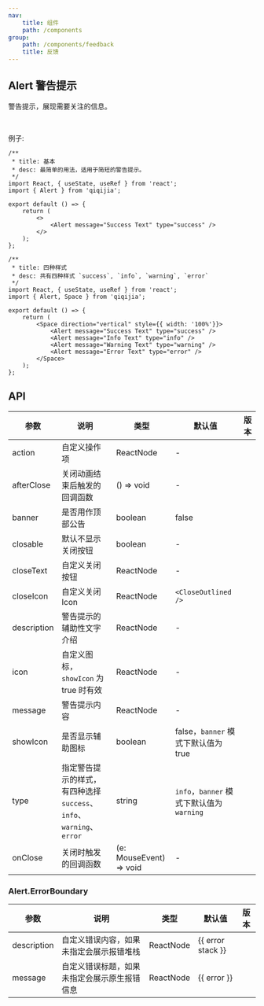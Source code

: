 ```yaml
---
nav:
    title: 组件
    path: /components
group:
    path: /components/feedback
    title: 反馈
---
```


## Alert 警告提示

警告提示，展现需要关注的信息。


<br />

例子: 

<div class="fu-code-block-row">

<div class="fu-code-block-col-2-1">


```tsx
/**
 * title: 基本
 * desc: 最简单的用法，适用于简短的警告提示。
 */
import React, { useState, useRef } from 'react';
import { Alert } from 'qiqijia';

export default () => {
    return (
        <>
            <Alert message="Success Text" type="success" />
        </>
    );
};
```

</div>

<div class="fu-code-block-col-2-1">

```tsx
/**
 * title: 四种样式
 * desc: 共有四种样式 `success`, `info`, `warning`, `error` 
 */
import React, { useState, useRef } from 'react';
import { Alert, Space } from 'qiqijia';

export default () => {
    return (
        <Space direction="vertical" style={{ width: '100%'}}>
            <Alert message="Success Text" type="success" />
            <Alert message="Info Text" type="info" />
            <Alert message="Warning Text" type="warning" />
            <Alert message="Error Text" type="error" />
        </Space>
    );
};
```


</div>
</div>


## API

| 参数 | 说明 | 类型 | 默认值 | 版本 |
| --- | --- | --- | --- | --- |
| action | 自定义操作项 | ReactNode | - |  |
| afterClose | 关闭动画结束后触发的回调函数 | () => void | - |  |
| banner | 是否用作顶部公告 | boolean | false |  |
| closable | 默认不显示关闭按钮 | boolean | - |  |
| closeText | 自定义关闭按钮 | ReactNode | - |  |
| closeIcon | 自定义关闭 Icon | ReactNode | `<CloseOutlined />` |  |
| description | 警告提示的辅助性文字介绍 | ReactNode | - |  |
| icon | 自定义图标，`showIcon` 为 true 时有效 | ReactNode | - |  |
| message | 警告提示内容 | ReactNode | - |  |
| showIcon | 是否显示辅助图标 | boolean | false，`banner` 模式下默认值为 true |  |
| type | 指定警告提示的样式，有四种选择 `success`、`info`、`warning`、`error` | string | `info`，`banner` 模式下默认值为 `warning` |  |
| onClose | 关闭时触发的回调函数 | (e: MouseEvent) => void | - |  |

### Alert.ErrorBoundary

| 参数 | 说明 | 类型 | 默认值 | 版本 |
| --- | --- | --- | --- | --- |
| description | 自定义错误内容，如果未指定会展示报错堆栈 | ReactNode | {{ error stack }} |  |
| message | 自定义错误标题，如果未指定会展示原生报错信息 | ReactNode | {{ error }} |  |